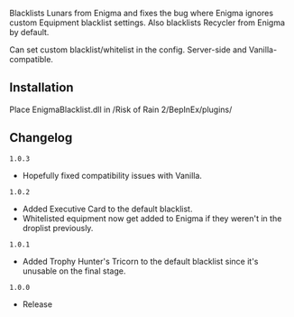 Blacklists Lunars from Enigma and fixes the bug where Enigma ignores custom Equipment blacklist settings.
Also blacklists Recycler from Enigma by default.

Can set custom blacklist/whitelist in the config.
Server-side and Vanilla-compatible.

## Installation
Place EnigmaBlacklist.dll in /Risk of Rain 2/BepInEx/plugins/

## Changelog

`1.0.3`

- Hopefully fixed compatibility issues with Vanilla.

`1.0.2`

- Added Executive Card to the default blacklist.
- Whitelisted equipment now get added to Enigma if they weren't in the droplist previously.

`1.0.1`

- Added Trophy Hunter's Tricorn to the default blacklist since it's unusable on the final stage.

`1.0.0`

- Release